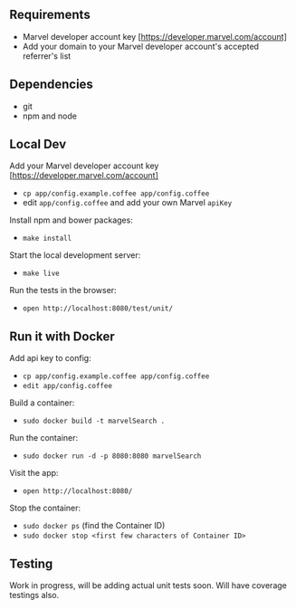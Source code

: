 Requirements
---
* Marvel developer account key [https://developer.marvel.com/account]
* Add your domain to your Marvel developer account's accepted referrer's list

Dependencies
---
* git
* npm and node

Local Dev
---
Add your Marvel developer account key [https://developer.marvel.com/account]
* `cp app/config.example.coffee app/config.coffee`
* edit `app/config.coffee` and add your own Marvel `apiKey`

Install npm and bower packages:
* `make install`

Start the local development server:
* `make live`

Run the tests in the browser:
* `open http://localhost:8080/test/unit/`

Run it with Docker
---
Add api key to config:
* `cp app/config.example.coffee app/config.coffee`
* `edit app/config.coffee`

Build a container:
* `sudo docker build -t marvelSearch .`

Run the container:
* `sudo docker run -d -p 8080:8080 marvelSearch`

Visit the app:
* `open http://localhost:8080/`

Stop the container:
* `sudo docker ps` (find the Container ID)
* `sudo docker stop <first few characters of Container ID>`

Testing
---
Work in progress, will be adding actual unit tests soon. Will have coverage testings also.
